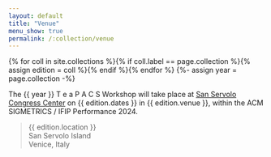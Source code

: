 ```yaml
---
layout: default
title: "Venue"
menu_show: true
permalink: /:collection/venue
---
```


{% for coll in site.collections %}{% if coll.label == page.collection %}{% assign edition = coll %}{% endif %}{% endfor %}
{%- assign year = page.collection -%}

The {{ year }} T e a P A C S Workshop will take place at [San Servolo Congress Center](https://servizimetropolitani.ve.it/en/san-servolo-island/congresses) on {{ edition.dates }} in {{ edition.venue }}, within the ACM SIGMETRICS / IFIP Performance 2024.

<!--
The {{ year }} T e a P A C S Workshop will take place at {{ edition.location }} on {{ edition.dates }} in {{ edition.venue }}. It will be held at the [Orlando World Center Marriott](https://www.marriott.com/en-us/hotels/mcowc-orlando-world-center-marriott/overview/) in Florida, USA, as part of the **multi-conference** [ACM Federated Computing Research Conference](https://fcrc.acm.org/), FCRC '23.
-->
> {{ edition.location }}    
> San Servolo Island   
> Venice, Italy  

<!--
## FCRC '23

FCRC '23 assembles a spectrum of affiliated research conferences and workshops into a week-long, co-located, meeting. This model retains the advantages of the smaller conferences, while at the same time facilitating communication among researchers in different fields of computer science and engineering. Each morning FCRC features a joint plenary talk on topics of broad appeal to the computing research community.

The technical program for each affiliated conference is independently administered, and each is responsible for its own meeting's structure, content, and proceedings. To the extent facilities allow, attendees are free to attend technical sessions of other affiliated conferences co-located with their "home" conference.
-->

